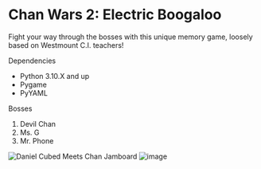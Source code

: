 # **Chan Wars 2: Electric Boogaloo**
Fight your way through the bosses with this unique memory game, loosely based on Westmount C.I. teachers!

Dependencies
* Python 3.10.X and up
* Pygame
* PyYAML

Bosses
1. Devil Chan
2. Ms. G
3. Mr. Phone

![Daniel Cubed Meets Chan Jamboard](https://user-images.githubusercontent.com/75279704/157279674-38a1baae-15b8-4490-b09e-6a3acba1c61e.gif)
![image](https://user-images.githubusercontent.com/75279704/160659515-7b0cea4c-f7d3-401a-a4b1-2419392fdc5a.png)

